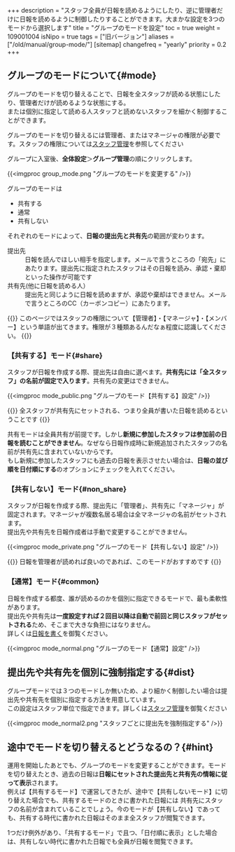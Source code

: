 +++
description = "スタッフ全員が日報を読めるようにしたり、逆に管理者だけに日報を読めるように制御したりすることができます。大まかな設定を3つのモードから選択します"
title = "グループのモードを設定"
toc = true
weight = 109001004
isNipo = true
tags = ["旧バージョン"]
aliases = ["/old/manual/group-mode/"]
[sitemap]
  changefreq = "yearly"
  priority = 0.2
+++


## グループのモードについて{#mode}

グループのモードを切り替えることで、日報を全スタッフが読める状態にしたり、管理者だけが読めるような状態にする。  
または個別に指定して読める人スタッフと読めないスタッフを細かく制御することができます。

グループのモードを切り替えるには管理者、またはマネージャの権限が必要です。スタッフの権限については[スタッフ管理](/old/manual/staff-manage/)を参照してください

グループに入室後、**全体設定**＞**グループ管理**の順にクリックします。

{{<imgproc group_mode.png "グループのモードを変更する" />}}

グループのモードは

- 共有する
- 通常
- 共有しない

それぞれのモードによって、**日報の提出先と共有先**の範囲が変わります。

<dl class="basic">
  <dt>提出先</dt>
  <dd>日報を読んでほしい相手を指定します。メールで言うところの「宛先」にあたります。提出先に指定されたスタッフはその日報を読み、承認・棄却といった操作が可能です</dd>
  <dt>共有先(他に日報を読める人）</dt>
  <dd>提出先と同じように日報を読めますが、承認や棄却はできません。メールで言うところのCC（カーボンコピー）にあたります。</dd>
</dl>

{{<alice pos="left" icon="default">}}
このページではスタッフの権限について【管理者】・【マネージャ】・【メンバー】という単語が出てきます。権限が３種類あるんだなぁ程度に認識してください。
{{</alice>}}

### 【共有する】モード{#share}

スタッフが日報を作成する際、提出先は自由に選べます。**共有先には「全スタッフ」の名前が固定で入ります**。共有先の変更はできません。

{{<imgproc mode_public.png "グループのモード【共有する】設定" />}}

{{<alice pos="left" icon="default">}}
全スタッフが共有先にセットされる、つまり全員が書いた日報を読めるということです
{{</alice>}}

共有モードは全員共有が前提です。しかし**新規に参加したスタッフは参加前の日報を読むことができません**。なぜなら日報作成時に新規追加されたスタッフの名前が共有先に含まれていないからです。  
もし新規に参加したスタッフにも過去の日報を表示させたい場合は、**日報の並び順を日付順にする**のオプションにチェックを入れてください。  

### 【共有しない】モード{#non_share}

スタッフが日報を作成する際、提出先に「管理者」、共有先に「マネージャ」が固定されます。マネージャが複数名居る場合は全マネージャの名前がセットされます。  
提出先や共有先を日報作成者は手動で変更することができません。

{{<imgproc mode_private.png "グループのモード【共有しない】設定" />}}

{{<alice pos="left" icon="default">}}
日報を管理者が読めれば良いのであれば、このモードがおすすめです
{{</alice>}}

### 【通常】モード{#common}

日報を作成する都度、誰が読めるのかを個別に指定できるモードで、最も柔軟性があります。  
提出先や共有先は**一度設定すれば２回目以降は自動で前回と同じスタッフがセットされる**ため、そこまで大きな負担にはなりません。  
詳しくは[日報を書く](/old/manual/write-report/)を御覧ください。

{{<imgproc mode_normal.png "グループのモード【通常】設定" />}}

## 提出先や共有先を個別に強制指定する{#dist}

グループモードでは３つのモードしか無いため、より細かく制御したい場合は提出先や共有先を個別に指定する方法を用意しています。  
この設定はスタッフ単位で指定できます。詳しくは[スタッフ管理](/old/manual/staff-manage/)を御覧ください

{{<imgproc mode_normal2.png "スタッフごとに提出先を強制指定する" />}}

## 途中でモードを切り替えるとどうなるの？{#hint}

運用を開始したあとでも、グループのモードを変更することができます。モードを切り替えたとき、過去の日報は**日報にセットされた提出先と共有先の情報に従って表示**されます。  
例えば【共有するモード】で運営してきたが、途中で【共有しないモード】に切り替えた場合でも、共有するモードのときに書かれた日報には
共有先にスタッフの名前が含まれていることでしょう。今のモードが【共有しない】であっても、共有する時代に書かれた日報はそのまま全スタッフが閲覧できます。  

1つだけ例外があり、「共有するモード」で且つ、「日付順に表示」とした場合は、共有しない時代に書かれた日報でも全員が日報を閲覧できます。
